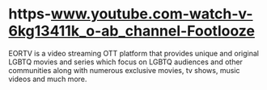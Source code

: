 # https-www.youtube.com-watch-v-6kg13411k_o-ab_channel-Footlooze
EORTV is a video streaming OTT platform that provides unique and original LGBTQ movies and series which focus on     LGBTQ audiences and other communities along with numerous exclusive movies, tv shows, music videos and much more.
